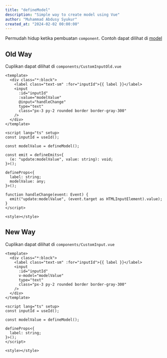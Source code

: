 ```yaml
---
title: "defineModel"
description: "Simple way to create model using Vue"
author: "Muhammad Abdusy Syukur"
created_at: "2024-02-02 00:00:00"
---
```


Permudah hidup ketika pembuatan `component`. Contoh dapat dilihat di [model](/examples/model)

## Old Way

Cuplikan dapat dilihat di `components/CustomInputOld.vue`

```vue
<template>
  <div class="*:block">
    <label class="text-sm" :for="inputId">{{ label }}</label>
    <input
      :id="inputId"
      :value="modelValue"
      @input="handleChange"
      type="text"
      class="px-3 py-2 rounded border border-gray-300"
    />
  </div>
</template>

<script lang="ts" setup>
const inputId = useId();

const modelValue = defineModel();

const emit = defineEmits<{
  (e: "update:modelValue", value: string): void;
}>();

defineProps<{
  label: string;
  modelValue: any;
}>();

function handleChange(event: Event) {
  emit("update:modelValue", (event.target as HTMLInputElement).value);
}
</script>

<style></style>
```

## New Way

Cuplikan dapat dilihat di `components/CustomInput.vue`

```vue
<template>
  <div class="*:block">
    <label class="text-sm" :for="inputId">{{ label }}</label>
    <input
      :id="inputId"
      v-model="modelValue"
      type="text"
      class="px-3 py-2 rounded border border-gray-300"
    />
  </div>
</template>

<script lang="ts" setup>
const inputId = useId();

const modelValue = defineModel();

defineProps<{
  label: string;
}>();
</script>

<style></style>
```

